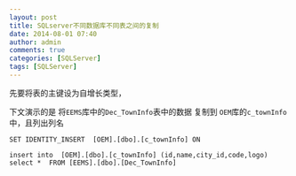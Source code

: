 ```yaml
---
layout: post
title: SQLserver不同数据库不同表之间的复制
date: 2014-08-01 07:40
author: admin
comments: true
categories: [SQLServer]
tags: [SQLServer]
---
```


先要将表的主键设为自增长类型，

下文演示的是
将`EEMS`库中的`Dec_TownInfo`表中的数据 复制到 `OEM`库的`c_townInfo`中，且列出列名
 
	SET IDENTITY_INSERT  [OEM].[dbo].[c_townInfo] ON
	
	insert into  [OEM].[dbo].[c_townInfo] (id,name,city_id,code,logo) select *  FROM [EEMS].[dbo].[Dec_TownInfo]
 